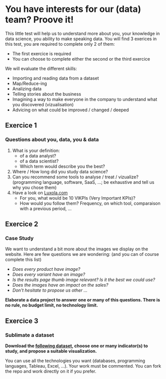 # You have interests for our (data) team? Proove it!
This little test will help us to understand more about you, your knowledge in data science, you ability to make speaking data. You will find 3 exerices in this test, you are required to complete only 2 of them:
* The first exercice is required
* You can choose to complete either the second or the third exercice

We will evaluate the different skills:

* Importing and reading data from a dataset
* Map/Reduce-ing
* Analizing data
* Telling stories about the business
* Imagining a way to make everyone in the company to understand what you discovered (vizualisation)
* Advicing on what could be improved / changed / deeped

## Exercice 1
### Questions about you, data, you & data
1. What is your definition:
	* of a data analyst?
	* of a data scientist?
	* Which term would describe you the best?
2. Where / How long did you study data science?
3. Can you recommend some tools to analyse / treat / vizualize? (programming language, software, SaaS, ...; be exhaustive and tell us why you chose them)
4. Have a look on [Luxola.com](http://www.luxola.com/)
	* For you, what would be 10 VIKPIs (Very Important KPIs)?
	* How would you follow them? Frequency, on which tool, comparaison with a previous period, ...

## Exercice 2
### Case Study
We want to understand a bit more about the images we display on the website. Here are few questions we are wondering: (and you can of course complete this list)
* *Does every product have image?*
* *Does every variant have an image?*
* *Is the results page thumb image relevant? Is it the best we could use?*
* *Does the images have an impact on the sales?*
* *Don't hesitate to propose us other ...*

**Elaborate a data project to answer one or many of this questions. There is no rule, no budget limit, no technology limit.**

## Exercice 3
### Sublimate a dataset

**Download the [following dataset](https://github.com/aeud/luxola-data-test/blob/master/dataset/150123-dataset.csv), choose one or many indicator(s) to study, and propose a suitable visualization.**

You can use all the technologies you want (databases, programming languages, Tableau, Excel, ...). Your work must be commented. You can fork the repo and work directly on it if you prefer.
